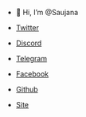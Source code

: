 - 👋 Hi, I’m @Saujana

- [Twitter](https://twitter.com/SaujanaCrypto)
- [Discord](https://discordapp.com/users/815456507113504789)
- [Telegram](https://t.me/SaujanaOK)
- [Facebook](https://fb.com/allampani)
- [Github](https://github.com/SaujanaOK/)
- [Site](https://linktr.ee/saujanacrypto)

<!---
SaujanaOK/SaujanaOK is a ✨ special ✨ repository because its `README.md` (this file) appears on your GitHub profile.
You can click the Preview link to take a look at your changes.
--->
